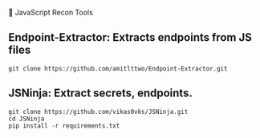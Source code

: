 🎯 JavaScript Recon Tools

## Endpoint-Extractor: Extracts endpoints from JS files

```
git clone https://github.com/amitlttwo/Endpoint-Extractor.git

```

## JSNinja: Extract secrets, endpoints.

```
git clone https://github.com/vikas0vks/JSNinja.git
cd JSNinja
pip install -r requirements.txt
```

































































































